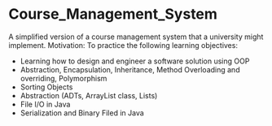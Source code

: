 # Course_Management_System

A simplified version of a course management system that a university might implement.
Motivation: To practice the following learning objectives:
- Learning how to design and engineer a software solution using OOP
- Abstraction, Encapsulation, Inheritance, Method Overloading and overriding, Polymorphism
- Sorting Objects
- Abstraction (ADTs, ArrayList class, Lists)
- File I/O in Java
- Serialization and Binary Filed in Java
